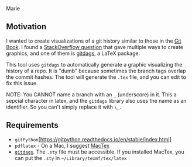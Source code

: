 Marie
## Motivation

I wanted to create visualizations of a git history similar to those
in the [Git Book](https://git-scm.com/book/en/v2/Git-Branching-Branches-in-a-Nutshell).
I found a [StackOverflow question](https://stackoverflow.com/questions/1057564/pretty-git-branch-graphs)
that gave multiple ways to create graphics, and one of them is 
[gitdags](https://github.com/jubobs/gitdags), a LaTeX package.

This tool uses `gitdags` to automatically generate a graphic visualizing
the history of a repo.  It is "dumb" because sometimes the branch tags
overlap the commit hashes.  The tool will generate the `.tex` file, and you
can edit to fix this issue.

NOTE: You CANNOT name a branch with an `_` (underscore) in it.  This a sepcial character in latex, and the `gitdags` library also uses the name as an identifier.  So you can't simply replace it with `\_`.


## Requirements

* `gitPython`[https://gitpython.readthedocs.io/en/stable/index.html]
* `pdflatex` - On a Mac, I suggest [MacTex](http://www.tug.org/mactex/)
* [`gitdags`](https://github.com/jubobs/gitdags).  The `.sty` file must be 
accessible.  If you installed MacTex, you can put the `.sty` in
`~/Library/texmf/tex/latex`
